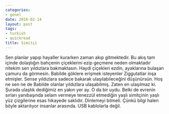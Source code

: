 ```yaml
---
categories:
- genel
date: 2016-02-14
layout: post
tags:
- turkish
- quickread
title: Simitçi
---
```


Sen planlar yapıp hayaller kurarken zaman akıp gitmektedir. Bu akış tam içinde dolaştığın bahçenin çiçeklerini ezip geçmene neden olmaktadır nitekim sen yıldızlara bakmaktasın. Haydi çiçekleri ezdin, ayaklarına bulaşan çamuru da görmesin. Babilde göklere erişmek isteyenler Ziggutatlar inşa etmişler. Sense yıldızlara sadece bakarak ulaşılabileceğini düşünürsün. Hoş ne sen ne de Babilde olanlar yıldızlara ulaşabilmiş. Zaten en ulaşılmaz ki. Şurada ulaştık dediğimiz en yakın yer ay. O da bir uydu. Belki de evrenin sırları yanıbaşında selam vermeye tenezzül etmediğin yaşlı simitçinin yaşlı yüz çizgilerine esas hikayede saklıdır. Dinlemeyi bilmeli. Çünkü bilgi halen böyle aktarılıyor insanlar arasında. USB kablolarla değil.
